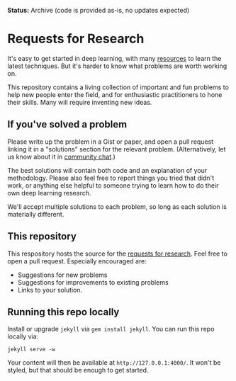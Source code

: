 **Status:** Archive (code is provided as-is, no updates expected)

# Requests for Research

It's easy to get started in deep learning, with many
[resources](https://www.quora.com/What-are-the-best-ways-to-pick-up-Deep-Learning-skills-as-an-engineer)
to learn the latest techniques. But it's harder to know what problems
are worth working on.

This repository contains a living collection of important and fun
problems to help new people enter the field, and for enthusiastic
practitioners to hone their skills. Many will require inventing new
ideas.

## If you've solved a problem

Please write up the problem in a Gist or paper, and open a pull
request linking it in a "solutions" section for the relevant
problem. (Alternatively, let us know about it in
[community chat](https://gitter.im/openai/research).)

The best solutions will contain both code and an explanation of your
methodology. Please also feel free to report things you tried that
didn't work, or anything else helpful to someone trying to learn how
to do their own deep learning research.

We'll accept multiple solutions to each problem, so long as each
solution is materially different.

## This repository

This respository hosts the source for the
[requests for research](https://openai.com/requests-for-research). Feel
free to open a pull request. Especially encouraged are:

- Suggestions for new problems
- Suggestions for improvements to existing problems
- Links to your solution.

## Running this repo locally

Install or upgrade `jekyll` via `gem install jekyll`. You can run this
repo locally via:

```
jekyll serve -w
```

Your content will then be available at `http://127.0.0.1:4000/`. It
won't be styled, but that should be enough to get started.
